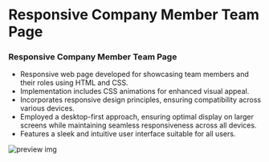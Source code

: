 # Responsive Company Member Team Page
### Responsive Company Member Team Page

- Responsive web page developed for showcasing team members and their roles using HTML and CSS.
- Implementation includes CSS animations for enhanced visual appeal.
- Incorporates responsive design principles, ensuring compatibility across various devices.
- Employed a desktop-first approach, ensuring optimal display on larger screens while maintaining seamless responsiveness across all devices.
- Features a sleek and intuitive user interface suitable for all users. 

![preview img](/preview.jpeg)